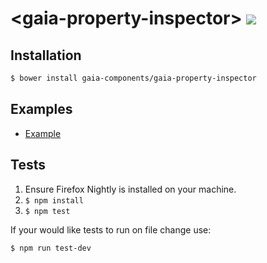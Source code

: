 # &lt;gaia-property-inspector&gt; [![](https://travis-ci.org/gaia-components/gaia-property-inspector.svg)](https://travis-ci.org/gaia-components/gaia-property-inspector)

## Installation

```bash
$ bower install gaia-components/gaia-property-inspector
```

## Examples

- [Example](http://gaia-components.github.io/gaia-property-inspector/)

## Tests

1. Ensure Firefox Nightly is installed on your machine.
2. `$ npm install`
3. `$ npm test`

If your would like tests to run on file change use:

`$ npm run test-dev`
